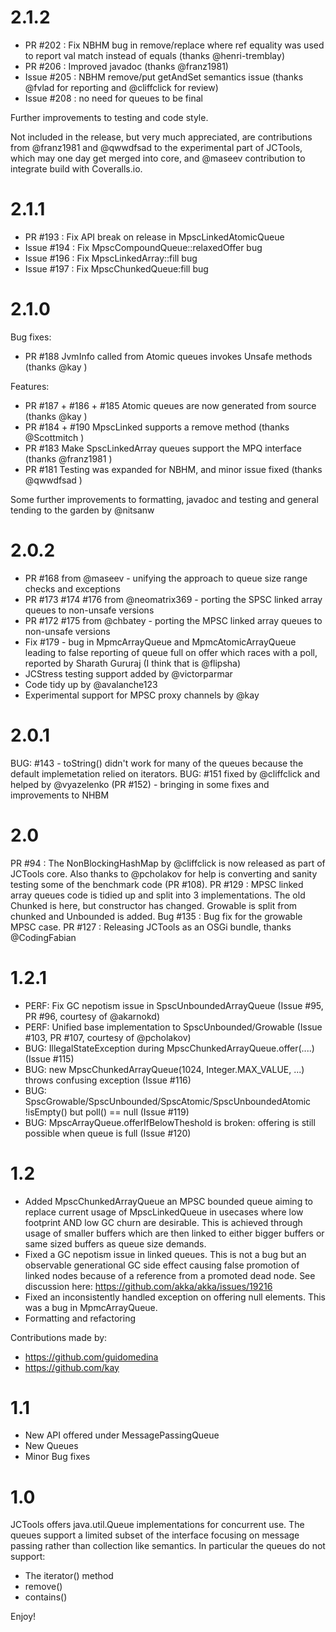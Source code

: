 2.1.2
=========
- PR #202 : Fix NBHM bug in remove/replace where ref equality was used to report val match instead of equals (thanks @henri-tremblay)
- PR #206 : Improved javadoc (thanks @franz1981)
- Issue #205 : NBHM remove/put getAndSet semantics issue (thanks @fvlad for reporting and @cliffclick for review)
- Issue #208 : no need for queues to be final

Further improvements to testing and code style.

Not included in the release, but very much appreciated, are contributions from @franz1981 and @qwwdfsad to the experimental part of JCTools, which may one day get merged into core, and @maseev contribution to integrate build with Coveralls.io.


2.1.1
=========
- PR #193 : Fix API break on release in MpscLinkedAtomicQueue
- Issue #194 : Fix MpscCompoundQueue::relaxedOffer bug
- Issue #196 : Fix MpscLinkedArray::fill bug
- Issue #197 : Fix MpscChunkedQueue:fill bug

2.1.0
==========
Bug fixes:
- PR #188 JvmInfo called from Atomic queues invokes Unsafe methods (thanks @kay )

Features:
- PR #187 + #186 + #185  Atomic queues are now generated from source (thanks @kay )
- PR #184 + #190 MpscLinked supports a remove method (thanks @Scottmitch )
- PR #183   Make SpscLinkedArray queues support the MPQ interface (thanks @franz1981 )
- PR #181 Testing was expanded for NBHM, and minor issue fixed (thanks @qwwdfsad )

Some further improvements to formatting, javadoc and testing and general tending to the garden by @nitsanw

2.0.2
==========
- PR #168 from @maseev - unifying the approach to queue size range checks and exceptions
- PR #173 #174 #176 from @neomatrix369 - porting the SPSC linked array queues to non-unsafe versions
- PR #172 #175 from @chbatey - porting the MPSC linked array queues to non-unsafe versions
- Fix #179 - bug in MpmcArrayQueue and MpmcAtomicArrayQueue leading to false reporting of queue full on offer which races with a poll, reported by Sharath Gururaj (I think that is @flipsha)
- JCStress testing support added by @victorparmar 
- Code tidy up by @avalanche123 
- Experimental support for MPSC proxy channels by @kay 

2.0.1
==========
BUG: #143 - toString() didn't work for many of the queues because the default implemetation relied on iterators.
BUG: #151 fixed by @cliffclick and helped by @vyazelenko (PR #152) - bringing in some fixes and improvements to NHBM

2.0
==========
PR #94 : The NonBlockingHashMap by @cliffclick is now released as part of JCTools core. Also thanks to @pcholakov for help is converting and sanity testing some of the benchmark code (PR #108).
PR #129 : MPSC linked array queues code is tidied up and split into 3 implementations. The old Chunked is here, but constructor has changed. Growable is split from chunked and Unbounded is added.
Bug #135 : Bug fix for the growable MPSC case.
PR #127 : Releasing JCTools as an OSGi bundle, thanks @CodingFabian 

1.2.1
==========
- PERF: Fix GC nepotism issue in SpscUnboundedArrayQueue (Issue #95, PR #96, courtesy of @akarnokd)
- PERF: Unified base implementation to SpscUnbounded/Growable (Issue #103, PR #107, courtesy of @pcholakov)
- BUG: IllegalStateException during MpscChunkedArrayQueue.offer(....) (Issue #115)
- BUG: new MpscChunkedArrayQueue(1024, Integer.MAX_VALUE, ...) throws confusing exception (Issue #116)
- BUG: SpscGrowable/SpscUnbounded/SpscAtomic/SpscUnboundedAtomic !isEmpty() but poll() == null (Issue #119)
- BUG: MpscArrayQueue.offerIfBelowTheshold is broken: offering is still possible when queue is full (Issue #120)


1.2
==========
- Added MpscChunkedArrayQueue an MPSC bounded queue aiming to replace current usage of MpscLinkedQueue in usecases where low footprint AND low GC churn are desirable. This is achieved through usage of smaller buffers which are then linked to either bigger buffers or same sized buffers as queue size demands.
- Fixed a GC nepotism issue in linked queues. This is not a bug but an observable generational GC side effect causing false promotion of linked nodes because of a reference from a promoted dead node. See discussion here: https://github.com/akka/akka/issues/19216
- Fixed an inconsistently handled exception on offering null elements. This was a bug in MpmcArrayQueue.
- Formatting and refactoring

Contributions made by:
 - https://github.com/guidomedina
 - https://github.com/kay


1.1
==========
- New API offered under MessagePassingQueue
- New Queues
- Minor Bug fixes


1.0
==========
JCTools offers java.util.Queue implementations for concurrent use. The queues
support a limited subset of the interface focusing on message passing rather
than collection like semantics. In particular the queues do not support:
- The iterator() method
- remove()
- contains()

Enjoy!
